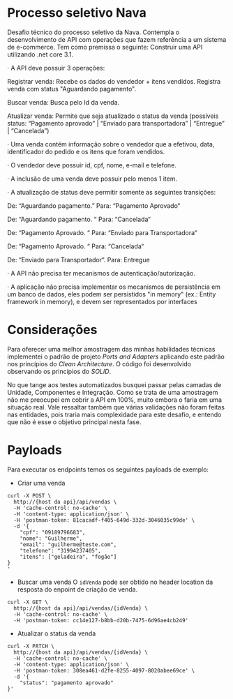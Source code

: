 # Processo seletivo Nava

Desafio técnico do processo seletivo da Nava. Contempla o desenvolvimento de API com operações que fazem referência a um sistema de e-commerce. Tem como premissa o seguinte: 
 Construir uma API utilizando .net core 3.1.

·  A API deve possuir 3 operações: 

Registrar venda: Recebe os dados do vendedor + itens vendidos. Registra venda com status "Aguardando pagamento". 

Buscar venda: Busca pelo Id da venda.

Atualizar venda: Permite que seja atualizado o status da venda (possíveis status: “Pagamento aprovado” | “Enviado para transportadora” | “Entregue” | “Cancelada”)

·  Uma venda contém informação sobre o vendedor que a efetivou, data, identificador do pedido e os itens que foram vendidos.

·  O vendedor deve possuir id, cpf, nome, e-mail e telefone.

·  A inclusão de uma venda deve possuir pelo menos 1 item.

·  A atualização de status deve permitir somente as seguintes transições:

De: “Aguardando pagamento.” Para: “Pagamento Aprovado“

De: “Aguardando pagamento. “ Para: “Cancelada“

De: “Pagamento Aprovado. “ Para: “Enviado para Transportadora“

De: “Pagamento Aprovado. “ Para: “Cancelada“

De: “Enviado para Transportador“. Para: Entregue

·  A API não precisa ter mecanismos de autenticação/autorização.

·  A aplicação não precisa implementar os mecanismos de persistência em um banco de dados, eles podem ser persistidos "in memory" (ex.: Entity framework in memory), e devem ser representados por interfaces

# Considerações
Para oferecer uma melhor amostragem das minhas habilidades técnicas implementei o padrão de projeto *Ports and Adapters* aplicando este padrão nos princípios do *Clean Architecture*. O código foi desenvolvido observando os princípios do *SOLID*.

No que tange aos testes automatizados busquei passar pelas camadas de Unidade, Componentes e Integração. Como se trata de uma amostragem não me preocupei em cobrir a API em 100%, muito embora o faria em uma situação real. Vale ressaltar também que várias validações não foram feitas nas entidades, pois traria mais complexidade para este desafio, e entendo que não é esse o objetivo principal nesta fase.

# Payloads
Para executar os endpoints temos os seguintes payloads de exemplo:

* Criar uma venda
```
curl -X POST \
  http://{host da api}/api/vendas \
  -H 'cache-control: no-cache' \
  -H 'content-type: application/json' \
  -H 'postman-token: 81cacadf-f405-649d-332d-3046035c99de' \
  -d '{
	"cpf": "09189796683",
	"nome": "Guilherme",
	"email": "guilherme@teste.com",
	"telefone": "31994237405",
	"itens": ["geladeira", "fogão"]
}
'
```

* Buscar uma venda
O `idVenda` pode ser obtido no header location da resposta do enpoint de criação de venda.
```
curl -X GET \
  http://{host da api}/api/vendas/{idVenda} \
  -H 'cache-control: no-cache' \
  -H 'postman-token: cc14e127-b8bb-d20b-7475-6d96ae4cb249'
```

* Atualizar o status da venda
```
curl -X PATCH \
  http://{host da api}/api/vendas/{idVenda} \
  -H 'cache-control: no-cache' \
  -H 'content-type: application/json' \
  -H 'postman-token: 308ea461-d2fe-8255-4097-8020abee69ce' \
  -d '{
	"status": "pagamento aprovado"
}'

```